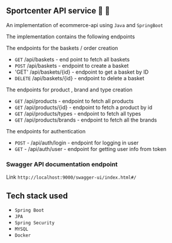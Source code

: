 ## Sportcenter API service :tada: :rocket:
An implementation of ecommerce-api using `Java` and `SpringBoot`

The implementation contains the following endpoints

The endpoints for the baskets / order creation
- `GET` /api/baskets - end point to fetch all baskets
- `POST` /api/baskets - endpoint to create a basket
- 'GET' /api/baskets/{id} - endpoint to get a basket by ID
- `DELETE` /api/baskets/{id} - endpoint to delete a basket

The endpoints for product , brand and type creation
- `GET` /api/products - endpoint to fetch all products
- `GET` /api/products/{id} - endpoint to fetch a product by id
- `GET` /api/products/types - endpoint to fetch all types
- `GET` /api/products/brands - endpoint to fetch all the brands

The endpoints for authentication 
- `POST` - /api/auth/login - endpoint for logging in user
- `GET` - /api/auth/user - endpoint for getting user info from token

### Swagger API documentation endpoint
Link `http://localhost:9000/swagger-ui/index.html#/`

## Tech stack used
- `Spring Boot`
- `JPA`
- `Spring Security`
- `MYSQL`
- `Docker`


